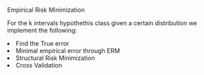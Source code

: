 <h> Empirical Risk Minimization </h>
<p>For the k intervals hypothethis class given a certain distribution we implement the following:</p>
<li>Find the True error</li>
<li>Minimal empirical error through ERM</li>
<li>Structural Risk Minimization</li>
<li>Cross Validation</li>
 
